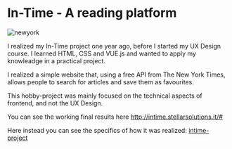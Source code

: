 # In-Time - A reading platform

![newyork](https://dxxbxu0f802py.cloudfront.net/wp-content/uploads/2019/12/11091722/new-york-times-logo-png-vertical.png)

I realized my In-Time project one year ago, before I started my UX Design course. 
I learned HTML, CSS and VUE.js and wanted to apply my knowleadge in a practical project. 

I realized a simple website that, using a free API from The New York Times, allows people to 
search for articles and save them as favourites. 

This hobby-project was mainly focused on the technical aspects of frontend, and not the UX Design.

You can see the working final results here http://intime.stellarsolutions.it/#

Here instead you can see the specifics of how it was realized: [intime-project](/intime-project) 
